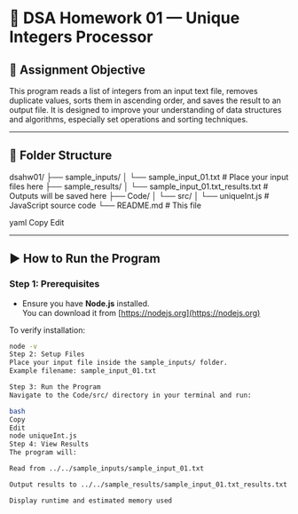 # 🧠 DSA Homework 01 — Unique Integers Processor

## 📌 Assignment Objective

This program reads a list of integers from an input text file, removes duplicate values, sorts them in ascending order, and saves the result to an output file. It is designed to improve your understanding of data structures and algorithms, especially set operations and sorting techniques.

---

## 📁 Folder Structure

dsahw01/ ├── sample_inputs/ │ └── sample_input_01.txt # Place your input files here ├── sample_results/ │ └── sample_input_01.txt_results.txt # Outputs will be saved here ├── Code/ │ └── src/ │ └── uniqueInt.js # JavaScript source code └── README.md # This file

yaml
Copy
Edit

---

## ▶️ How to Run the Program

### Step 1: Prerequisites

- Ensure you have **Node.js** installed.  
You can download it from [https://nodejs.org](https://nodejs.org)

To verify installation:

```bash
node -v
Step 2: Setup Files
Place your input file inside the sample_inputs/ folder.
Example filename: sample_input_01.txt

Step 3: Run the Program
Navigate to the Code/src/ directory in your terminal and run:

bash
Copy
Edit
node uniqueInt.js
Step 4: View Results
The program will:

Read from ../../sample_inputs/sample_input_01.txt

Output results to ../../sample_results/sample_input_01.txt_results.txt

Display runtime and estimated memory used